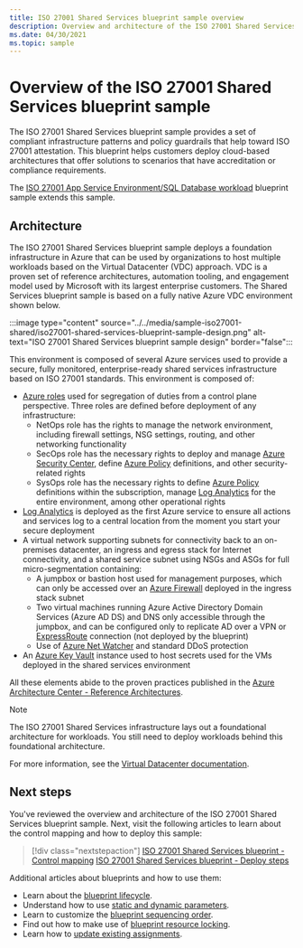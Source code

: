 ```yaml
---
title: ISO 27001 Shared Services blueprint sample overview
description: Overview and architecture of the ISO 27001 Shared Services blueprint sample. This blueprint sample helps customers assess specific ISO 27001 controls.
ms.date: 04/30/2021
ms.topic: sample
---
```

# Overview of the ISO 27001 Shared Services blueprint sample

The ISO 27001 Shared Services blueprint sample provides a set of compliant infrastructure patterns
and policy guardrails that help toward ISO 27001 attestation. This blueprint helps customers deploy
cloud-based architectures that offer solutions to scenarios that have accreditation or compliance
requirements.

The [ISO 27001 App Service Environment/SQL Database workload](../iso27001-ase-sql-workload/index.md)
blueprint sample extends this sample.

## Architecture

The ISO 27001 Shared Services blueprint sample deploys a foundation infrastructure in Azure that can
be used by organizations to host multiple workloads based on the Virtual Datacenter (VDC) approach.
VDC is a proven set of reference architectures, automation tooling, and engagement model used by
Microsoft with its largest enterprise customers. The Shared Services blueprint sample is based on a
fully native Azure VDC environment shown below.

:::image type="content" source="../../media/sample-iso27001-shared/iso27001-shared-services-blueprint-sample-design.png" alt-text="ISO 27001 Shared Services blueprint sample design" border="false":::

This environment is composed of several Azure services used to provide a secure, fully monitored,
enterprise-ready shared services infrastructure based on ISO 27001 standards. This environment is
composed of:

- [Azure roles](../../../../role-based-access-control/overview.md) used
  for segregation of duties from a control plane perspective. Three roles are defined before
  deployment of any infrastructure:
  - NetOps role has the rights to manage the network environment, including firewall settings, NSG
    settings, routing, and other networking functionality
  - SecOps role has the necessary rights to deploy and manage
    [Azure Security Center](../../../../security-center/security-center-introduction.md), define
    [Azure Policy](../../../policy/overview.md) definitions, and other security-related rights
  - SysOps role has the necessary rights to define [Azure Policy](../../../policy/overview.md)
    definitions within the subscription, manage
    [Log Analytics](../../../../azure-monitor/overview.md) for the entire environment, among other
    operational rights
- [Log Analytics](../../../../azure-monitor/overview.md) is deployed as the first Azure service to
  ensure all actions and services log to a central location from the moment you start your secure
  deployment
- A virtual network supporting subnets for connectivity back to an on-premises datacenter, an
  ingress and egress stack for Internet connectivity, and a shared service subnet using NSGs and
  ASGs for full micro-segmentation containing:
  - A jumpbox or bastion host used for management purposes, which can only be accessed over an
    [Azure Firewall](../../../../firewall/overview.md) deployed in the ingress stack subnet
  - Two virtual machines running Azure Active Directory Domain Services (Azure AD DS) and DNS only
    accessible through the jumpbox, and can be configured only to replicate AD over a VPN or
    [ExpressRoute](../../../../expressroute/expressroute-introduction.md) connection (not deployed
    by the blueprint)
  - Use of [Azure Net Watcher](../../../../network-watcher/network-watcher-monitoring-overview.md)
    and standard DDoS protection
- An [Azure Key Vault](../../../../key-vault/general/overview.md) instance used to host secrets used
  for the VMs deployed in the shared services environment

All these elements abide to the proven practices published in the
[Azure Architecture Center - Reference Architectures](/azure/architecture/reference-architectures/).

> [!NOTE]
> The ISO 27001 Shared Services infrastructure lays out a foundational architecture for workloads.
> You still need to deploy workloads behind this foundational architecture.

For more information, see the [Virtual Datacenter documentation](/azure/architecture/vdc/).

## Next steps

You've reviewed the overview and architecture of the ISO 27001 Shared Services blueprint sample.
Next, visit the following articles to learn about the control mapping and how to deploy this sample:

> [!div class="nextstepaction"]
> [ISO 27001 Shared Services blueprint - Control mapping](./control-mapping.md)
> [ISO 27001 Shared Services blueprint - Deploy steps](./deploy.md)

Additional articles about blueprints and how to use them:

- Learn about the [blueprint lifecycle](../../concepts/lifecycle.md).
- Understand how to use [static and dynamic parameters](../../concepts/parameters.md).
- Learn to customize the [blueprint sequencing order](../../concepts/sequencing-order.md).
- Find out how to make use of [blueprint resource locking](../../concepts/resource-locking.md).
- Learn how to [update existing assignments](../../how-to/update-existing-assignments.md).
